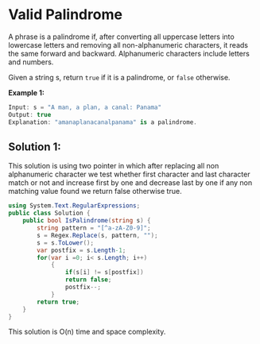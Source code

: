# Valid Palindrome

A phrase is a palindrome if, after converting all uppercase letters into lowercase letters and removing all non-alphanumeric characters, it reads the same forward and backward. Alphanumeric characters include letters and numbers.

Given a string s, return `true` if it is a palindrome, or `false` otherwise.

**Example 1:**

```csharp
Input: s = "A man, a plan, a canal: Panama"
Output: true
Explanation: "amanaplanacanalpanama" is a palindrome.
```

## Solution 1:
This solution is using two pointer in which after replacing all non alphanumeric character we test whether first character and last character match or not and increase first by one and decrease last by one if any non matching value found we return false otherwise true.
```csharp
using System.Text.RegularExpressions;
public class Solution {
    public bool IsPalindrome(string s) {
        string pattern = "[^a-zA-Z0-9]";
        s = Regex.Replace(s, pattern, "");
        s = s.ToLower();
        var postfix = s.Length-1;
        for(var i =0; i< s.Length; i++)
            {
                if(s[i] != s[postfix])
                return false;
                postfix--;
            }
        return true;
    }
}
```

This solution is O(n) time and space complexity.